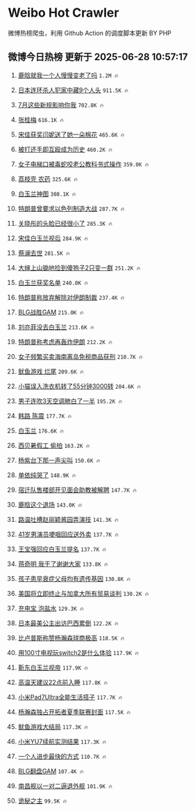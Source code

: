 # Weibo Hot Crawler 



微博热榜爬虫，利用 Github Action 的调度脚本更新 BY PHP 


## 微博今日热榜 更新于 2025-06-28 10:57:17 
1. [鹿晗就我一个人慢慢变老了吗](https://s.weibo.com/weibo?q=%23%E9%B9%BF%E6%99%97%E5%B0%B1%E6%88%91%E4%B8%80%E4%B8%AA%E4%BA%BA%E6%85%A2%E6%85%A2%E5%8F%98%E8%80%81%E4%BA%86%E5%90%97%23&t=31&band_rank=1&Refer=top) `1.2M 🔥` 

1. [日本连环杀人犯家中藏9个人头](https://s.weibo.com/weibo?q=%23%E6%97%A5%E6%9C%AC%E8%BF%9E%E7%8E%AF%E6%9D%80%E4%BA%BA%E7%8A%AF%E5%AE%B6%E4%B8%AD%E8%97%8F9%E4%B8%AA%E4%BA%BA%E5%A4%B4%23&t=31&band_rank=2&Refer=top) `911.5K 🔥` 

1. [7月这些新规影响你我](https://s.weibo.com/weibo?q=%237%E6%9C%88%E8%BF%99%E4%BA%9B%E6%96%B0%E8%A7%84%E5%BD%B1%E5%93%8D%E4%BD%A0%E6%88%91%23&t=31&band_rank=3&Refer=top) `702.8K 🔥` 

1. [张桂梅](https://s.weibo.com/weibo?q=%E5%BC%A0%E6%A1%82%E6%A2%85&t=31&band_rank=4&Refer=top) `616.1K 🔥` 

1. [宋佳获奖闫妮送了她一朵棉花](https://s.weibo.com/weibo?q=%23%E5%AE%8B%E4%BD%B3%E8%8E%B7%E5%A5%96%E9%97%AB%E5%A6%AE%E9%80%81%E4%BA%86%E5%A5%B9%E4%B8%80%E6%9C%B5%E6%A3%89%E8%8A%B1%23&t=31&band_rank=5&Refer=top) `465.6K 🔥` 

1. [被打还手即互殴成为历史](https://s.weibo.com/weibo?q=%23%E8%A2%AB%E6%89%93%E8%BF%98%E6%89%8B%E5%8D%B3%E4%BA%92%E6%AE%B4%E6%88%90%E4%B8%BA%E5%8E%86%E5%8F%B2%23&t=31&band_rank=6&Refer=top) `460.2K 🔥` 

1. [女子电梯口被毒蛇咬老公教科书式操作](https://s.weibo.com/weibo?q=%23%E5%A5%B3%E5%AD%90%E7%94%B5%E6%A2%AF%E5%8F%A3%E8%A2%AB%E6%AF%92%E8%9B%87%E5%92%AC%E8%80%81%E5%85%AC%E6%95%99%E7%A7%91%E4%B9%A6%E5%BC%8F%E6%93%8D%E4%BD%9C%23&t=31&band_rank=7&Refer=top) `359.0K 🔥` 

1. [荔枝壳 农药](https://s.weibo.com/weibo?q=%E8%8D%94%E6%9E%9D%E5%A3%B3%20%E5%86%9C%E8%8D%AF&t=31&band_rank=8&Refer=top) `325.6K 🔥` 

1. [白玉兰神图](https://s.weibo.com/weibo?q=%E7%99%BD%E7%8E%89%E5%85%B0%E7%A5%9E%E5%9B%BE&t=31&band_rank=9&Refer=top) `308.1K 🔥` 

1. [特朗普曾要求以色列制造大战](https://s.weibo.com/weibo?q=%23%E7%89%B9%E6%9C%97%E6%99%AE%E6%9B%BE%E8%A6%81%E6%B1%82%E4%BB%A5%E8%89%B2%E5%88%97%E5%88%B6%E9%80%A0%E5%A4%A7%E6%88%98%23&t=31&band_rank=10&Refer=top) `287.7K 🔥` 

1. [关晓彤的头脸已经很小了](https://s.weibo.com/weibo?q=%23%E5%85%B3%E6%99%93%E5%BD%A4%E7%9A%84%E5%A4%B4%E8%84%B8%E5%B7%B2%E7%BB%8F%E5%BE%88%E5%B0%8F%E4%BA%86%23&t=31&band_rank=11&Refer=top) `285.3K 🔥` 

1. [宋佳白玉兰视后](https://s.weibo.com/weibo?q=%E5%AE%8B%E4%BD%B3%E7%99%BD%E7%8E%89%E5%85%B0%E8%A7%86%E5%90%8E&t=31&band_rank=12&Refer=top) `284.9K 🔥` 

1. [蔡澜去世](https://s.weibo.com/weibo?q=%23%E8%94%A1%E6%BE%9C%E5%8E%BB%E4%B8%96%23&t=31&band_rank=13&Refer=top) `281.5K 🔥` 

1. [大婶上山锄地捡到傻狍子2只变一群](https://s.weibo.com/weibo?q=%23%E5%A4%A7%E5%A9%B6%E4%B8%8A%E5%B1%B1%E9%94%84%E5%9C%B0%E6%8D%A1%E5%88%B0%E5%82%BB%E7%8B%8D%E5%AD%902%E5%8F%AA%E5%8F%98%E4%B8%80%E7%BE%A4%23&t=31&band_rank=14&Refer=top) `251.2K 🔥` 

1. [白玉兰获奖名单](https://s.weibo.com/weibo?q=%23%E7%99%BD%E7%8E%89%E5%85%B0%E8%8E%B7%E5%A5%96%E5%90%8D%E5%8D%95%23&t=31&band_rank=15&Refer=top) `240.0K 🔥` 

1. [特朗普称放弃解除对伊朗制裁](https://s.weibo.com/weibo?q=%23%E7%89%B9%E6%9C%97%E6%99%AE%E7%A7%B0%E6%94%BE%E5%BC%83%E8%A7%A3%E9%99%A4%E5%AF%B9%E4%BC%8A%E6%9C%97%E5%88%B6%E8%A3%81%23&t=31&band_rank=16&Refer=top) `237.4K 🔥` 

1. [BLG战胜GAM](https://s.weibo.com/weibo?q=%23BLG%E6%88%98%E8%83%9CGAM%23&t=31&band_rank=17&Refer=top) `215.0K 🔥` 

1. [刘亦菲没去白玉兰](https://s.weibo.com/weibo?q=%23%E5%88%98%E4%BA%A6%E8%8F%B2%E6%B2%A1%E5%8E%BB%E7%99%BD%E7%8E%89%E5%85%B0%23&t=31&band_rank=18&Refer=top) `213.6K 🔥` 

1. [特朗普称考虑再轰炸伊朗](https://s.weibo.com/weibo?q=%23%E7%89%B9%E6%9C%97%E6%99%AE%E7%A7%B0%E8%80%83%E8%99%91%E5%86%8D%E8%BD%B0%E7%82%B8%E4%BC%8A%E6%9C%97%23&t=31&band_rank=19&Refer=top) `212.2K 🔥` 

1. [女子频繁买卖海南离岛免税商品获刑](https://s.weibo.com/weibo?q=%23%E5%A5%B3%E5%AD%90%E9%A2%91%E7%B9%81%E4%B9%B0%E5%8D%96%E6%B5%B7%E5%8D%97%E7%A6%BB%E5%B2%9B%E5%85%8D%E7%A8%8E%E5%95%86%E5%93%81%E8%8E%B7%E5%88%91%23&t=31&band_rank=20&Refer=top) `210.7K 🔥` 

1. [鱿鱼游戏 烂尾](https://s.weibo.com/weibo?q=%E9%B1%BF%E9%B1%BC%E6%B8%B8%E6%88%8F%20%E7%83%82%E5%B0%BE&t=31&band_rank=21&Refer=top) `209.6K 🔥` 

1. [小猫误入洗衣机转了55分钟3000转](https://s.weibo.com/weibo?q=%23%E5%B0%8F%E7%8C%AB%E8%AF%AF%E5%85%A5%E6%B4%97%E8%A1%A3%E6%9C%BA%E8%BD%AC%E4%BA%8655%E5%88%86%E9%92%9F3000%E8%BD%AC%23&t=31&band_rank=22&Refer=top) `204.6K 🔥` 

1. [男子连吹3天空调肺白了一半](https://s.weibo.com/weibo?q=%23%E7%94%B7%E5%AD%90%E8%BF%9E%E5%90%B93%E5%A4%A9%E7%A9%BA%E8%B0%83%E8%82%BA%E7%99%BD%E4%BA%86%E4%B8%80%E5%8D%8A%23&t=31&band_rank=23&Refer=top) `195.2K 🔥` 

1. [韩路 陈震](https://s.weibo.com/weibo?q=%E9%9F%A9%E8%B7%AF%20%E9%99%88%E9%9C%87&t=31&band_rank=24&Refer=top) `177.7K 🔥` 

1. [白玉兰](https://s.weibo.com/weibo?q=%E7%99%BD%E7%8E%89%E5%85%B0&t=31&band_rank=25&Refer=top) `176.6K 🔥` 

1. [西贝暑假工 偷拍](https://s.weibo.com/weibo?q=%E8%A5%BF%E8%B4%9D%E6%9A%91%E5%81%87%E5%B7%A5%20%E5%81%B7%E6%8B%8D&t=31&band_rank=26&Refer=top) `163.2K 🔥` 

1. [杨紫台下那一声尖叫](https://s.weibo.com/weibo?q=%E6%9D%A8%E7%B4%AB%E5%8F%B0%E4%B8%8B%E9%82%A3%E4%B8%80%E5%A3%B0%E5%B0%96%E5%8F%AB&t=31&band_rank=27&Refer=top) `150.6K 🔥` 

1. [单依纯哭了](https://s.weibo.com/weibo?q=%E5%8D%95%E4%BE%9D%E7%BA%AF%E5%93%AD%E4%BA%86&t=31&band_rank=28&Refer=top) `148.9K 🔥` 

1. [宿迁队售楼部开见面会助教被解聘](https://s.weibo.com/weibo?q=%23%E5%AE%BF%E8%BF%81%E9%98%9F%E5%94%AE%E6%A5%BC%E9%83%A8%E5%BC%80%E8%A7%81%E9%9D%A2%E4%BC%9A%E5%8A%A9%E6%95%99%E8%A2%AB%E8%A7%A3%E8%81%98%23&t=31&band_rank=29&Refer=top) `147.7K 🔥` 

1. [鹿晗这个退场](https://s.weibo.com/weibo?q=%23%E9%B9%BF%E6%99%97%E8%BF%99%E4%B8%AA%E9%80%80%E5%9C%BA%23&t=31&band_rank=30&Refer=top) `143.0K 🔥` 

1. [路温吐槽赵丽颖酱园弄演技](https://s.weibo.com/weibo?q=%23%E8%B7%AF%E6%B8%A9%E5%90%90%E6%A7%BD%E8%B5%B5%E4%B8%BD%E9%A2%96%E9%85%B1%E5%9B%AD%E5%BC%84%E6%BC%94%E6%8A%80%23&t=31&band_rank=31&Refer=top) `141.3K 🔥` 

1. [41岁男演员哽咽回应送外卖](https://s.weibo.com/weibo?q=%2341%E5%B2%81%E7%94%B7%E6%BC%94%E5%91%98%E5%93%BD%E5%92%BD%E5%9B%9E%E5%BA%94%E9%80%81%E5%A4%96%E5%8D%96%23&t=31&band_rank=32&Refer=top) `137.7K 🔥` 

1. [王宝强回应白玉兰提名](https://s.weibo.com/weibo?q=%23%E7%8E%8B%E5%AE%9D%E5%BC%BA%E5%9B%9E%E5%BA%94%E7%99%BD%E7%8E%89%E5%85%B0%E6%8F%90%E5%90%8D%23&t=31&band_rank=33&Refer=top) `137.7K 🔥` 

1. [蒋奇明 我干了谢谢大家](https://s.weibo.com/weibo?q=%E8%92%8B%E5%A5%87%E6%98%8E%20%E6%88%91%E5%B9%B2%E4%BA%86%E8%B0%A2%E8%B0%A2%E5%A4%A7%E5%AE%B6&t=31&band_rank=34&Refer=top) `133.8K 🔥` 

1. [孩子患早衰症父母均有遗传基因](https://s.weibo.com/weibo?q=%23%E5%AD%A9%E5%AD%90%E6%82%A3%E6%97%A9%E8%A1%B0%E7%97%87%E7%88%B6%E6%AF%8D%E5%9D%87%E6%9C%89%E9%81%97%E4%BC%A0%E5%9F%BA%E5%9B%A0%23&t=31&band_rank=35&Refer=top) `130.8K 🔥` 

1. [美国将立即终止与加拿大所有贸易谈判](https://s.weibo.com/weibo?q=%23%E7%BE%8E%E5%9B%BD%E5%B0%86%E7%AB%8B%E5%8D%B3%E7%BB%88%E6%AD%A2%E4%B8%8E%E5%8A%A0%E6%8B%BF%E5%A4%A7%E6%89%80%E6%9C%89%E8%B4%B8%E6%98%93%E8%B0%88%E5%88%A4%23&t=31&band_rank=36&Refer=top) `130.2K 🔥` 

1. [充电宝 泡盐水](https://s.weibo.com/weibo?q=%E5%85%85%E7%94%B5%E5%AE%9D%20%E6%B3%A1%E7%9B%90%E6%B0%B4&t=31&band_rank=37&Refer=top) `129.3K 🔥` 

1. [日本最美公主出访巴西累倒](https://s.weibo.com/weibo?q=%E6%97%A5%E6%9C%AC%E6%9C%80%E7%BE%8E%E5%85%AC%E4%B8%BB%E5%87%BA%E8%AE%BF%E5%B7%B4%E8%A5%BF%E7%B4%AF%E5%80%92&t=31&band_rank=38&Refer=top) `122.2K 🔥` 

1. [比卢普斯称赞杨瀚森球商极高](https://s.weibo.com/weibo?q=%23%E6%AF%94%E5%8D%A2%E6%99%AE%E6%96%AF%E7%A7%B0%E8%B5%9E%E6%9D%A8%E7%80%9A%E6%A3%AE%E7%90%83%E5%95%86%E6%9E%81%E9%AB%98%23&t=31&band_rank=39&Refer=top) `118.5K 🔥` 

1. [用100寸电视玩switch2是什么体验](https://s.weibo.com/weibo?q=%23%E7%94%A8100%E5%AF%B8%E7%94%B5%E8%A7%86%E7%8E%A9switch2%E6%98%AF%E4%BB%80%E4%B9%88%E4%BD%93%E9%AA%8C%23&t=31&band_rank=40&Refer=top) `117.9K 🔥` 

1. [靳东白玉兰视帝](https://s.weibo.com/weibo?q=%23%E9%9D%B3%E4%B8%9C%E7%99%BD%E7%8E%89%E5%85%B0%E8%A7%86%E5%B8%9D%23&t=31&band_rank=41&Refer=top) `117.9K 🔥` 

1. [高温天建议22点前入睡](https://s.weibo.com/weibo?q=%23%E9%AB%98%E6%B8%A9%E5%A4%A9%E5%BB%BA%E8%AE%AE22%E7%82%B9%E5%89%8D%E5%85%A5%E7%9D%A1%23&t=31&band_rank=42&Refer=top) `117.8K 🔥` 

1. [小米Pad7Ultra全能生活搭子](https://s.weibo.com/weibo?q=%E5%B0%8F%E7%B1%B3Pad7Ultra%E5%85%A8%E8%83%BD%E7%94%9F%E6%B4%BB%E6%90%AD%E5%AD%90&t=31&band_rank=43&Refer=top) `117.7K 🔥` 

1. [杨瀚森独占开拓者夏季联赛封面](https://s.weibo.com/weibo?q=%23%E6%9D%A8%E7%80%9A%E6%A3%AE%E7%8B%AC%E5%8D%A0%E5%BC%80%E6%8B%93%E8%80%85%E5%A4%8F%E5%AD%A3%E8%81%94%E8%B5%9B%E5%B0%81%E9%9D%A2%23&t=31&band_rank=44&Refer=top) `117.5K 🔥` 

1. [鱿鱼游戏大结局](https://s.weibo.com/weibo?q=%E9%B1%BF%E9%B1%BC%E6%B8%B8%E6%88%8F%E5%A4%A7%E7%BB%93%E5%B1%80&t=31&band_rank=45&Refer=top) `117.3K 🔥` 

1. [小米YU7续航实测结果](https://s.weibo.com/weibo?q=%23%E5%B0%8F%E7%B1%B3YU7%E7%BB%AD%E8%88%AA%E5%AE%9E%E6%B5%8B%E7%BB%93%E6%9E%9C%23&t=31&band_rank=46&Refer=top) `117.3K 🔥` 

1. [一个人进步最快的方式](https://s.weibo.com/weibo?q=%E4%B8%80%E4%B8%AA%E4%BA%BA%E8%BF%9B%E6%AD%A5%E6%9C%80%E5%BF%AB%E7%9A%84%E6%96%B9%E5%BC%8F&t=31&band_rank=47&Refer=top) `110.7K 🔥` 

1. [BLG翻盘GAM](https://s.weibo.com/weibo?q=%23BLG%E7%BF%BB%E7%9B%98GAM%23&t=31&band_rank=48&Refer=top) `107.4K 🔥` 

1. [南昌舰以一对二逼退外舰](https://s.weibo.com/weibo?q=%23%E5%8D%97%E6%98%8C%E8%88%B0%E4%BB%A5%E4%B8%80%E5%AF%B9%E4%BA%8C%E9%80%BC%E9%80%80%E5%A4%96%E8%88%B0%23&t=31&band_rank=49&Refer=top) `101.9K 🔥` 

1. [诡秘之主](https://s.weibo.com/weibo?q=%E8%AF%A1%E7%A7%98%E4%B9%8B%E4%B8%BB&t=31&band_rank=50&Refer=top) `99.5K 🔥` 

